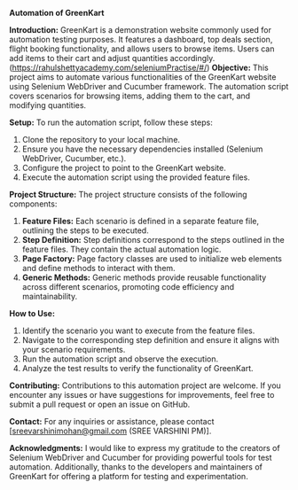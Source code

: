 **Automation of GreenKart**

**Introduction:**
GreenKart is a demonstration website commonly used for automation testing purposes. It features a dashboard, top deals section, flight booking functionality, and allows users to browse items. Users can add items to their cart and adjust quantities accordingly.
(https://rahulshettyacademy.com/seleniumPractise/#/)
**Objective:**
This project aims to automate various functionalities of the GreenKart website using Selenium WebDriver and Cucumber framework. The automation script covers scenarios for browsing items, adding them to the cart, and modifying quantities.

**Setup:**
To run the automation script, follow these steps:

1. Clone the repository to your local machine.
2. Ensure you have the necessary dependencies installed (Selenium WebDriver, Cucumber, etc.).
3. Configure the project to point to the GreenKart website.
4. Execute the automation script using the provided feature files.

**Project Structure:**
The project structure consists of the following components:

1. **Feature Files:** Each scenario is defined in a separate feature file, outlining the steps to be executed.
2. **Step Definition:** Step definitions correspond to the steps outlined in the feature files. They contain the actual automation logic.
3. **Page Factory:** Page factory classes are used to initialize web elements and define methods to interact with them.
4. **Generic Methods:** Generic methods provide reusable functionality across different scenarios, promoting code efficiency and maintainability.

**How to Use:**
1. Identify the scenario you want to execute from the feature files.
2. Navigate to the corresponding step definition and ensure it aligns with your scenario requirements.
3. Run the automation script and observe the execution.
4. Analyze the test results to verify the functionality of GreenKart.

**Contributing:**
Contributions to this automation project are welcome. If you encounter any issues or have suggestions for improvements, feel free to submit a pull request or open an issue on GitHub.

**Contact:**
For any inquiries or assistance, please contact [sreevarshinimohan@gmail.com (SREE VARSHINI PM)].

**Acknowledgments:**
I would like to express my gratitude to the creators of Selenium WebDriver and Cucumber for providing powerful tools for test automation. Additionally, thanks to the developers and maintainers of GreenKart for offering a platform for testing and experimentation.
